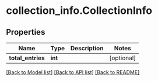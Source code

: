 # collection_info.CollectionInfo

## Properties
Name | Type | Description | Notes
------------ | ------------- | ------------- | -------------
**total_entries** | **int** |  | [optional] 

[[Back to Model list]](../README.md#documentation-for-models) [[Back to API list]](../README.md#documentation-for-api-endpoints) [[Back to README]](../README.md)


